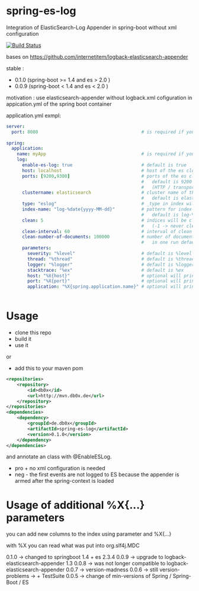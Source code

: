 # spring-es-log
Integration of ElasticSearch-Log Appender in spring-boot without xml configuration

[![Build Status](https://travis-ci.org/db0x/spring-es-log.svg?branch=master)](https://travis-ci.org/db0x/spring-es-log)

bases on https://github.com/internetitem/logback-elasticsearch-appender

stable : 
- 0.1.0 (spring-boot >= 1.4 and es > 2.0 )
- 0.0.9 (spring-boot < 1.4 and es < 2.0 )

motivation : use elasticsearch-appender without logback.xml 
cofiguration in appication.yml of the spring boot container


application.yml exmpl:

```yml
server:
  port: 8080                                       # is required if you use parameters.port
   
spring:
  application:
    name: myApp                                    # is required if you use parameters.application
    log: 
      enable-es-log: true                          # default is true
      host: localhost                              # host of the es cluster default is localhost
      ports: [9200,9300]                           # ports of the es cluster 
                                                   #   default is 9200 / 9300
                                                   #   (HTTP / transport)
      clustername: elasticsearch                   # cluster name of the ES cluster
                                                   #   default is elasticsearch
      type: "eslog"                                # _type in index will be used for clean-query
      index-name: "log-%date{yyyy-MM-dd}"          # pattern for index-name
                                                   #   default is log-%date{yyyy-MM-dd}
      clean: 5                                     # indices will be cleaned after x days
                                                   #   (-1 -> never clean indices) default is 5                 
      clean-interval: 60                           # interval of clean in minutes default is 60
      clean-number-of-documents: 100000            # number of documents will be deleted 
                                                   #   in one run default is 10000 
      parameters:        
        severity: "%level"                         # default is %level
        thread: "%thread"                          # default is %thread
        logger: "%logger"                          # default is %logger
        stacktrace: "%ex"                          # default is %ex
        host: "%X{host}"                           # optional will print name of the host
        port: "%X{port}"                           # optional will print server.port if set
        application: "%X{spring.application.name}" # optional will print spring.application.name
        
```
Usage
=====
- clone this repo
- build it
- use it

or
- add this to your maven pom 

```xml
<repositories>
	<repository>
		<id>db0x</id>
		<url>http://mvn.db0x.de</url>
	</repository>
</repositories>
<dependencies>
    <dependency>
    	<groupId>de.db0x</groupId>
	    <artifactId>spring-es-log</artifactId>
	    <version>0.1.0</version>
    </dependency>
</dependencies>
```

and annotate an class with @EnableESLog.

* pro + no xml configuration is needed
* neg - the first events are not logged to ES because the appender is armed after the spring-context is loaded

Usage of additional %X{...} parameters
===================================
you can add new columns to the index using parameter and %X{...}

with %X you can read what was put into org.slf4j.MDC

0.1.0 -> changed to springboot 1.4 + es 2.3.4
0.0.9 -> upgrade to logback-elasticsearch-appender 1.3
0.0.8 -> was not longer compatible to logback-elasticsearch-appender
0.0.7 -> version-madness
0.0.6 -> still version-problems
      -> + TestSuite
0.0.5 -> change of min-versions of Spring / Spring-Boot / ES
